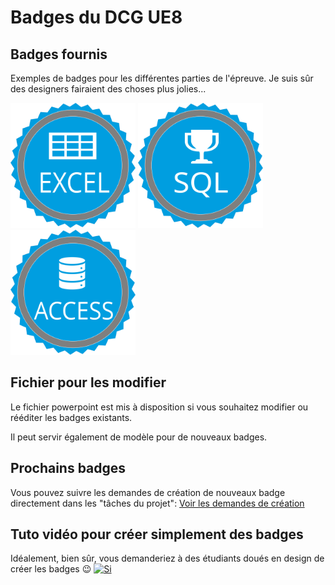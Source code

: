 # Badges du DCG UE8

## Badges fournis
Exemples de badges pour les différentes parties de l'épreuve. Je suis sûr des designers fairaient des choses plus jolies...


<img src="./Excel.svg" width="200"/> <img src="./SQL_Champion.svg" width="200"/> <img src="./Access.svg" width="200"/>

## Fichier pour les modifier
Le fichier powerpoint est mis à disposition si vous souhaitez modifier ou rééditer les badges existants.

Il peut servir également de modèle pour de nouveaux badges.

## Prochains badges
Vous pouvez suivre les demandes de création de nouveaux badge directement dans les "tâches du projet": [Voir les demandes de création](/issues?q=is%3Aissue+is%3Aopen+badge)


## Tuto vidéo pour créer simplement des badges
Idéalement, bien sûr, vous demanderiez à des étudiants doués en design de créer les badges 😉
[![Si](https://i.ytimg.com/vi/NYT4H8FEH54/hqdefault.jpg)](
https://www.youtube.com/watch?v=NYT4H8FEH54 )

